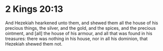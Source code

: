 # 2 Kings 20:13

And Hezekiah hearkened unto them, and shewed them all the house of his precious things, the silver, and the gold, and the spices, and the precious ointment, and [all] the house of his armour, and all that was found in his treasures: there was nothing in his house, nor in all his dominion, that Hezekiah shewed them not.